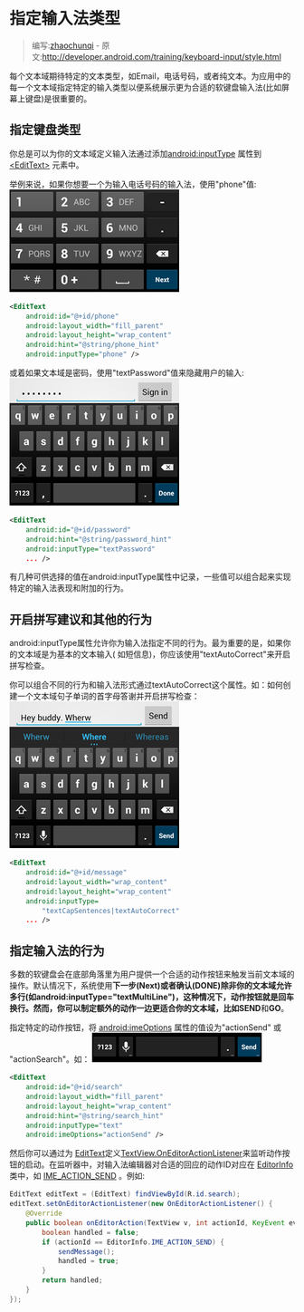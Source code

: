 # 指定输入法类型

> 编写:[zhaochunqi](https://github.com/zhaochunqi) - 原文:<http://developer.android.com/training/keyboard-input/style.html>

每个文本域期待特定的文本类型，如Email，电话号码，或者纯文本。为应用中的每一个文本域指定特定的输入类型以便系统展示更为合适的软键盘输入法(比如屏幕上键盘)是很重要的。

## 指定键盘类型

你总是可以为你的文本域定义输入法通过添加[android:inputType](http://developer.android.com/reference/android/widget/TextView.html#attr_android:inputType) 属性到 [&lt;EditText&gt;](http://developer.android.com/reference/android/widget/EditText.html) 元素中。

举例来说，如果你想要一个为输入电话号码的输入法，使用"phone"值:
![edittext-phone](edittext-phone.png "Figure 1. The phone input type.")

```xml
<EditText
    android:id="@+id/phone"
    android:layout_width="fill_parent"
    android:layout_height="wrap_content"
    android:hint="@string/phone_hint"
    android:inputType="phone" />
```

或着如果文本域是密码，使用"textPassword"值来隐藏用户的输入:
![ime_password](ime_password.png )

```xml
<EditText
    android:id="@+id/password"
    android:hint="@string/password_hint"
    android:inputType="textPassword"
    ... />
```
有几种可供选择的值在android:inputType属性中记录，一些值可以组合起来实现特定的输入法表现和附加的行为。

## 开启拼写建议和其他的行为

android:inputType属性允许你为输入法指定不同的行为。最为重要的是，如果你的文本域是为基本的文本输入( 如短信息)，你应该使用"textAutoCorrect"来开启拼写检查。

你可以组合不同的行为和输入法形式通过textAutoCorrect这个属性。如：如何创建一个文本域句子单词的首字母答谢并开启拼写检查：
![ime_autocorrect](ime_autocorrect.png)
```xml
<EditText
    android:id="@+id/message"
    android:layout_width="wrap_content"
    android:layout_height="wrap_content"
    android:inputType=
        "textCapSentences|textAutoCorrect"
    ... />
```

## 指定输入法的行为

多数的软键盘会在底部角落里为用户提供一个合适的动作按钮来触发当前文本域的操作。默认情况下，系统使用**下一步(Next)**或者**确认(DONE)**除非你的文本域允许多行(如android:inputType="textMultiLine")，这种情况下，动作按钮就是回车换行。然而，你可以制定额外的动作一边更适合你的文本域，比如**SEND**和**GO**。

指定特定的动作按钮，将 [android:imeOptions](http://developer.android.com/reference/android/widget/TextView.html#attr_android:imeOptions) 属性的值设为"actionSend" 或 "actionSearch"。如：
![edittext-actionsend](edittext-actionsend.png)
```xml
<EditText
    android:id="@+id/search"
    android:layout_width="fill_parent"
    android:layout_height="wrap_content"
    android:hint="@string/search_hint"
    android:inputType="text"
    android:imeOptions="actionSend" />
```
然后你可以通过为 [EditText](http://developer.android.com/reference/android/widget/EditText.html)定义[TextView.OnEditorActionListener](http://developer.android.com/reference/android/widget/TextView.OnEditorActionListener.html)来监听动作按钮的启动。在监听器中，对输入法编辑器对合适的回应的动作ID对应在 [EditorInfo](http://developer.android.com/reference/android/view/inputmethod/EditorInfo.html) 类中，如 [IME_ACTION_SEND](http://developer.android.com/reference/android/view/inputmethod/EditorInfo.html#IME_ACTION_SEND) 。例如:

```java
EditText editText = (EditText) findViewById(R.id.search);
editText.setOnEditorActionListener(new OnEditorActionListener() {
    @Override
    public boolean onEditorAction(TextView v, int actionId, KeyEvent event) {
        boolean handled = false;
        if (actionId == EditorInfo.IME_ACTION_SEND) {
            sendMessage();
            handled = true;
        }
        return handled;
    }
});
```



